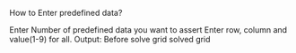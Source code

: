 

How to Enter predefined data?

Enter Number of predefined data you want to assert
Enter row, column and value(1-9) for all.
Output: Before solve grid solved grid
